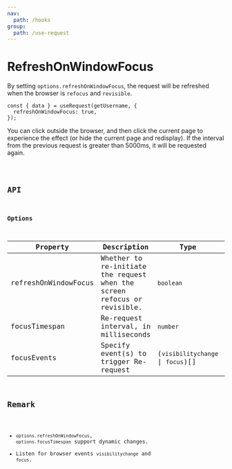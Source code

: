 ```yaml
---
nav:
  path: /hooks
group:
  path: /use-request
---
```


# RefreshOnWindowFocus

By setting `options.refreshOnWindowFocus`, the request will be refreshed when the browser is `refocus` and `revisible`.

```tsx | pure
const { data } = useRequest(getUsername, {
  refreshOnWindowFocus: true,
});
```

You can click outside the browser, and then click the current page to experience the effect (or hide the current page and redisplay). If the interval from the previous request is greater than 5000ms, it will be requested again.

<code src="./demo/refreshOnWindowFocus.tsx" />

## API

### Options

| Property             | Description                                                              | Type                              | Default                       |
| -------------------- | ------------------------------------------------------------------------ | --------------------------------- | ----------------------------- |
| refreshOnWindowFocus | Whether to re-initiate the request when the screen refocus or revisible. | `boolean`                         | `false`                       |
| focusTimespan        | Re-request interval, in milliseconds                                     | `number`                          | `5000`                        |
| focusEvents          | Specify event(s) to trigger Re-request                                   | (`visibilitychange` \| `focus`)[] | ['visibilitychange', 'focus'] |

## Remark

- `options.refreshOnWindowFocus`, `options.focusTimespan` support dynamic changes.
- Listen for browser events `visibilitychange` and `focus`.
